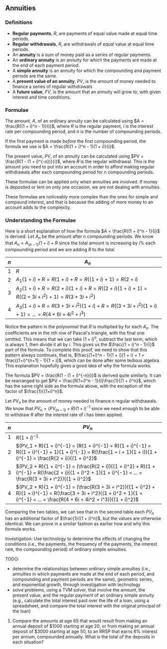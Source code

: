 Annuities
-------

### Definitions

* **Regular payments**, $R$, are payments of equal value made at equal time periods.
* **Regular withdrawals**, $R$, are withdrawals of equal value at equal time periods.
* An **annuity** is a sum of money paid as a series of regular payments.
* An **ordinary annuity** is an annuity for which the payments are made at the end of each payment period.
* A **simple annuity** is an annuity for which the compounding and payment periods are the same.
* A **present value of an annuity**, $PV$, is the amount of money needed to finance a series of regular withdrawals
* A **future value**, $FV$, is the amount that an annuity will grow to, with given interest and time conditions.


### Formulae

The amount, $A$, of an ordinary annuity can be calculated using $A = \frac{R((1 + i)^n - 1)}{i}$, where $R$ is the regular payment, $i$ is the interest rate per compounding period, and $n$ is the number of compounding periods. 

If the first payment is made *before* the first compounding period, the formula we use is $A = \frac{R((1 + i)^n - 1)(1 + i)}{i}$.

The present value, $PV$, of an annuity can be calculated using $PV = \frac{R(1 - (1 + i)^{-n})}{i}$, where $R$ is the regular withdrawal. This is the amount you need to put into an account in order to afford making regular withdrawals after each compounding period for n compounding periods. 

These formulae can be applied only when annuities are involved. If money is deposited or lent on only one occasion, we are not dealing with annuities.

These formulae are noticeably more complex than the ones for simple and compound interest, and that is because the adding of more money to an account adds to the complexity.


### Understanding the Formulae

Here is a short explanation of how the formula $A = \frac{R((1 + i)^n - 1}{i}$ is derived. Let $A_n$ be the amount after $n$ compounding periods. We know that $A_n = A_(n - 1)(1 + i) + R$ since the total amount is increasing by $i$% each compounding period and we are adding $R$ to the total.

| $n$ | $A_n$ |
| --- | --- |
| 1 | $R$ |
| 2 | $A_1(1 + i) + R = R(1 + i) + R = R((1 + i) + 1) = R(2 + i)$ |
| 3 | $A_2(1 + i) + R = R(2 + i)(1 + i) + R = R((2 + i)(1 + i) + 1) = R((2 + 3i + i^2) + 1) = R(3 + 3i + i^2)$ |
| 4 | $A_3(1 + i) + R = R(3 + 3i + i^2)(1 + i) + R = R((3 + 3i + i^2)(1 + i) + 1) = ... = R(4 + 6i + 4i^2+ i^3)$ |

Notice the pattern in the polynomial that $R$ is multiplied by for each $A_n$. The coefficients are in the $n$th row of Pascal's triangle, with the final one omitted. This means that we can take $(1 + i)^n$, subtract the last term, which is always 1, then divide it all by $i$. This gives us the $\frac{(1 + i)^n - 1}{i}$ part of the formula. To complete this proof, we need to show that this pattern always continues, that is, $\frac{(1+i)^n - 1}{1 + i}(1 + i) + 1 = \frac{(1+i)^{n+1} - 1}{1 + i}$, which can be done after some tedious algebra. This explanation hopefully gives a good idea of why the formula works.

The formula $PV = \frac{R(1 - (1 + i)^{-n}{i}$ is derived quite similarly. It can be rearranged to get $PV = \frac{R(1+i)^n - 1}{i}\frac{1}{(1 + i)^n}$, which has the same right side as the formula above, with the exception of the factor of $\frac{1}{(1+i)^n}$.

Let $PV_n$ be the amount of money needed to finance n regular withdrawals. We know that $PV_n = (PV_(n-1) + R)(1 + i)^{-1}$ since we need enough to be able to withdraw $R$ after the interest rate of $i$ has been applied.

| $n$ | $PV_n$ |
| --- | --- |
| 1 | $R(1+i)^{-1}$ |
| 2 | $(PV_1 + R)(1 + i)^{-1} = (R(1 + i)^{-1} + R)(1 + i)^{-1} = R((1 + i)^{-1} + 1)(1 + i)^{-1} = R(\frac{1 + i + 1}{1 + i})(1 + i)^{-1} = \frac{R(2 + i)}{(1 + i)^2}$ |
| 3 | $(PV_2 + R)(1 + i)^{-1} = (\frac{R(2 + i)}{(1 + i)^2} + R)(1 + i)^{-1} = R(\frac{2 + i}{(1 + i)^2 + 1}(1 + i)^{-1} = ... = \frac{R(3 + 3i + i^2)}{(1 + i)^2}$ |
| 4 | $(PV_2 + R)(1 + i)^{-1} = (\frac{R(3 + 3i + i^2)}{(1 + i)^2} + R)(1 + i)^{-1} = R(\frac{3 + 3i + i^2}{(1 + i)^2 + 1}(1 + i)^{-1} = ... = \frac{R(4 + 6i + 4i^2 + i^3)}{(1 + i)^2}$ |

Comparing the two tables, we can see that in the second table each $PV_n$ has an additional factor of $\frac{1}{(1 + i)^n}$, but the values are otherwise identical. We can prove in a similar fashion as earlier how and why this formula works.

Investigation: Use technology to determine the effects of changing the conditions (i.e., the payments, the frequency of the payments, the interest rate, the compounding period) of ordinary simple annuities.

TODO:
- determine the relationships between ordinary simple annuities (i.e., annuities in which payments are made at the end of each period, and compounding and payment periods are the same), geometric series, and exponential growth, through investigation with technology
- solve problems, using a TVM solver, that involve the amount, the present value, and the regular payment of an ordinary simple annuity (e.g., calculate the total interest paid over the life of a loan, using a spreadsheet, and compare the total interest with the original principal of the loan) 

1. Compare the amounts at age 65 that would result from making an annual deposit of $1000 starting at age 20, or from making an annual deposit of $3000 starting at age 50, to an RRSP that earns 6% interest per annum, compounded annually. What is the total of the deposits in each situation? 


